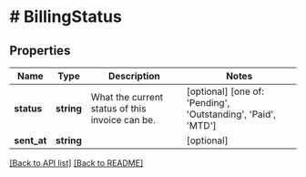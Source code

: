 # # BillingStatus

## Properties

Name | Type | Description | Notes
------------ | ------------- | ------------- | -------------
**status** | **string** | What the current status of this invoice can be. | [optional]  [one of: 'Pending', 'Outstanding', 'Paid', 'MTD']
**sent_at** | **string** |  | [optional] 


[[Back to API list]](../../README.md#endpoints) [[Back to README]](../../README.md)
